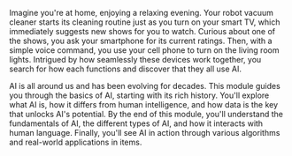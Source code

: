 Imagine you're at home, enjoying a relaxing evening. Your robot vacuum cleaner starts its cleaning routine just as you turn on your smart TV, which immediately suggests new shows for you to watch. Curious about one of the shows, you ask your smartphone for its current ratings. Then, with a simple voice command, you use your cell phone to turn on the living room lights. Intrigued by how seamlessly these devices work together, you search for how each functions and discover that they all use AI.

AI is all around us and has been evolving for decades. This module guides you through the basics of AI, starting with its rich history. You'll explore what AI is, how it differs from human intelligence, and how data is the key that unlocks AI's potential. By the end of this module, you'll understand the fundamentals of AI, the different types of AI, and how it interacts with human language. Finally, you'll see AI in action through various algorithms and real-world applications in items.
